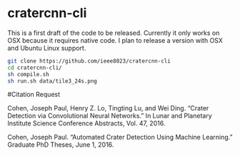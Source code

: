 # cratercnn-cli

This is a first draft of the code to be released. Currently it only works on OSX because it requires native code. I plan to release a version with OSX and Ubuntu Linux support.

```bash
git clone https://github.com/ieee8023/cratercnn-cli
cd cratercnn-cli/
sh compile.sh
sh run.sh data/tile3_24s.png
```


#Citation Request

Cohen, Joseph Paul, Henry Z. Lo, Tingting Lu, and Wei Ding. “Crater Detection via Convolutional Neural Networks.” In Lunar and Planetary Institute Science Conference Abstracts, Vol. 47, 2016.

Cohen, Joseph Paul. “Automated Crater Detection Using Machine Learning.” Graduate PhD Theses, June 1, 2016.
